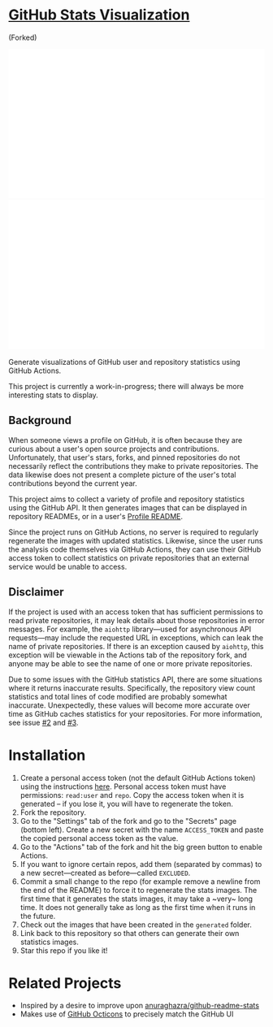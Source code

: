 # [GitHub Stats Visualization](https://github.com/jasongaylord/github-stats)

(Forked)

<a href="https://github.com/jasongaylord/github-stats">
   
![](https://github.com/jacarte/github-stats/blob/master/generated/overview.svg)
![](https://github.com/jacarte/github-stats/blob/master/generated/languages_count.svg)

</a>

Generate visualizations of GitHub user and repository statistics using GitHub
Actions.

This project is currently a work-in-progress; there will always be more
interesting stats to display.

## Background

When someone views a profile on GitHub, it is often because they are curious
about a user's open source projects and contributions. Unfortunately, that
user's stars, forks, and pinned repositories do not necessarily reflect the
contributions they make to private repositories. The data likewise does not
present a complete picture of the user's total contributions beyond the current
year.

This project aims to collect a variety of profile and repository statistics
using the GitHub API. It then generates images that can be displayed in
repository READMEs, or in a user's [Profile
README](https://docs.github.com/en/github/setting-up-and-managing-your-github-profile/managing-your-profile-readme).

Since the project runs on GitHub Actions, no server is required to regularly
regenerate the images with updated statistics. Likewise, since the user runs
the analysis code themselves via GitHub Actions, they can use their GitHub
access token to collect statistics on private repositories that an external
service would be unable to access.

## Disclaimer

If the project is used with an access token that has sufficient permissions to
read private repositories, it may leak details about those repositories in
error messages. For example, the `aiohttp` library—used for asynchronous API
requests—may include the requested URL in exceptions, which can leak the name
of private repositories. If there is an exception caused by `aiohttp`, this
exception will be viewable in the Actions tab of the repository fork, and
anyone may be able to see the name of one or more private repositories.

Due to some issues with the GitHub statistics API, there are some situations
where it returns inaccurate results. Specifically, the repository view count
statistics and total lines of code modified are probably somewhat inaccurate.
Unexpectedly, these values will become more accurate over time as GitHub
caches statistics for your repositories. For more information, see issue
[#2](https://github.com/jstrieb/github-stats/issues/2) and
[#3](https://github.com/jstrieb/github-stats/issues/3).

# Installation

<!-- TODO: Add details and screenshots -->

1. Create a personal access token (not the default GitHub Actions token) using
   the instructions
   [here](https://docs.github.com/en/github/authenticating-to-github/creating-a-personal-access-token).
   Personal access token must have permissions: `read:user` and `repo`. Copy
   the access token when it is generated – if you lose it, you will have to
   regenerate the token.
2. Fork the repository.
3. Go to the "Settings" tab of the fork and go to the "Secrets" page (bottom
   left). Create a new secret with the name `ACCESS_TOKEN` and paste the copied
   personal access token as the value.
4. Go to the "Actions" tab of the fork and hit the big green button to enable
   Actions.
5. If you want to ignore certain repos, add them (separated by commas) to a new
   secret—created as before—called `EXCLUDED`.
6. Commit a small change to the repo (for example remove a newline from the end
   of the README) to force it to regenerate the stats images. The first time
   that it generates the stats images, it may take a ~very~ long time. It does 
   not generally take as long as the first time when it runs in the future.
7. Check out the images that have been created in the `generated` folder.
8. Link back to this repository so that others can generate their own 
   statistics images.
9. Star this repo if you like it!


# Related Projects

- Inspired by a desire to improve upon
  [anuraghazra/github-readme-stats](https://github.com/anuraghazra/github-readme-stats)
- Makes use of [GitHub Octicons](https://primer.style/octicons/) to precisely
  match the GitHub UI
